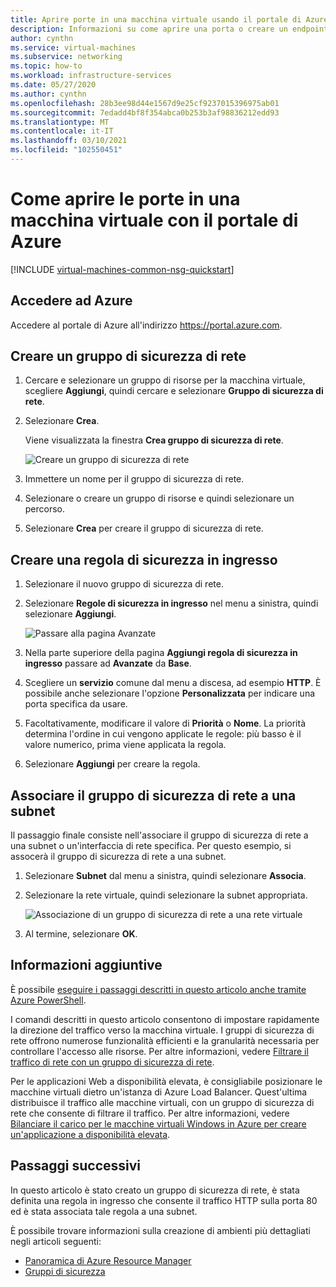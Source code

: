 ```yaml
---
title: Aprire porte in una macchina virtuale usando il portale di Azure
description: Informazioni su come aprire una porta o creare un endpoint per la macchina virtuale usando il portale di Azure
author: cynthn
ms.service: virtual-machines
ms.subservice: networking
ms.topic: how-to
ms.workload: infrastructure-services
ms.date: 05/27/2020
ms.author: cynthn
ms.openlocfilehash: 28b3ee98d44e1567d9e25cf9237015396975ab01
ms.sourcegitcommit: 7edadd4bf8f354abca0b253b3af98836212edd93
ms.translationtype: MT
ms.contentlocale: it-IT
ms.lasthandoff: 03/10/2021
ms.locfileid: "102550451"
---
```

# <a name="how-to-open-ports-to-a-virtual-machine-with-the-azure-portal"></a>Come aprire le porte in una macchina virtuale con il portale di Azure
[!INCLUDE [virtual-machines-common-nsg-quickstart](../../../includes/virtual-machines-common-nsg-quickstart.md)]


## <a name="sign-in-to-azure"></a>Accedere ad Azure
Accedere al portale di Azure all'indirizzo https://portal.azure.com.

## <a name="create-a-network-security-group"></a>Creare un gruppo di sicurezza di rete

1. Cercare e selezionare un gruppo di risorse per la macchina virtuale, scegliere **Aggiungi**, quindi cercare e selezionare **Gruppo di sicurezza di rete**.

1. Selezionare **Crea**.

    Viene visualizzata la finestra **Crea gruppo di sicurezza di rete**.

    ![Creare un gruppo di sicurezza di rete](./media/nsg-quickstart-portal/create-nsg.png)

1. Immettere un nome per il gruppo di sicurezza di rete. 

1. Selezionare o creare un gruppo di risorse e quindi selezionare un percorso.

1. Selezionare **Crea** per creare il gruppo di sicurezza di rete.

## <a name="create-an-inbound-security-rule"></a>Creare una regola di sicurezza in ingresso

1. Selezionare il nuovo gruppo di sicurezza di rete. 

1. Selezionare **Regole di sicurezza in ingresso** nel menu a sinistra, quindi selezionare **Aggiungi**.

    ![Passare alla pagina Avanzate](./media/nsg-quickstart-portal/advanced.png)

1. Nella parte superiore della pagina **Aggiungi regola di sicurezza in ingresso** passare ad **Avanzate** da **Base**. 

1. Scegliere un **servizio** comune dal menu a discesa, ad esempio **HTTP**. È possibile anche selezionare l'opzione **Personalizzata** per indicare una porta specifica da usare. 

1. Facoltativamente, modificare il valore di **Priorità** o **Nome**. La priorità determina l'ordine in cui vengono applicate le regole: più basso è il valore numerico, prima viene applicata la regola.

1. Selezionare **Aggiungi** per creare la regola.

## <a name="associate-your-network-security-group-with-a-subnet"></a>Associare il gruppo di sicurezza di rete a una subnet

Il passaggio finale consiste nell'associare il gruppo di sicurezza di rete a una subnet o un'interfaccia di rete specifica. Per questo esempio, si assocerà il gruppo di sicurezza di rete a una subnet. 

1. Selezionare **Subnet** dal menu a sinistra, quindi selezionare **Associa**.

1. Selezionare la rete virtuale, quindi selezionare la subnet appropriata.

    ![Associazione di un gruppo di sicurezza di rete a una rete virtuale](./media/nsg-quickstart-portal/select-vnet-subnet.png)

1. Al termine, selezionare **OK**.

## <a name="additional-information"></a>Informazioni aggiuntive

È possibile [eseguire i passaggi descritti in questo articolo anche tramite Azure PowerShell](nsg-quickstart-powershell.md).

I comandi descritti in questo articolo consentono di impostare rapidamente la direzione del traffico verso la macchina virtuale. I gruppi di sicurezza di rete offrono numerose funzionalità efficienti e la granularità necessaria per controllare l'accesso alle risorse. Per altre informazioni, vedere [Filtrare il traffico di rete con un gruppo di sicurezza di rete](../../virtual-network/tutorial-filter-network-traffic.md).

Per le applicazioni Web a disponibilità elevata, è consigliabile posizionare le macchine virtuali dietro un'istanza di Azure Load Balancer. Quest'ultima distribuisce il traffico alle macchine virtuali, con un gruppo di sicurezza di rete che consente di filtrare il traffico. Per altre informazioni, vedere [Bilanciare il carico per le macchine virtuali Windows in Azure per creare un'applicazione a disponibilità elevata](tutorial-load-balancer.md).

## <a name="next-steps"></a>Passaggi successivi
In questo articolo è stato creato un gruppo di sicurezza di rete, è stata definita una regola in ingresso che consente il traffico HTTP sulla porta 80 ed è stata associata tale regola a una subnet. 

È possibile trovare informazioni sulla creazione di ambienti più dettagliati negli articoli seguenti:
- [Panoramica di Azure Resource Manager](../../azure-resource-manager/management/overview.md)
- [Gruppi di sicurezza](../../virtual-network/network-security-groups-overview.md)
